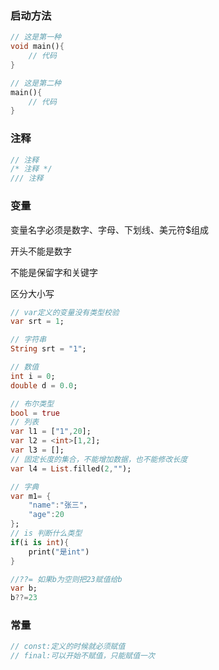 ### 启动方法

```dart
// 这是第一种
void main(){
    // 代码
}

// 这是第二种
main(){
    // 代码
}
```

### 注释

```dart
// 注释
/* 注释 */
/// 注释
```

### 变量

变量名字必须是数字、字母、下划线、美元符$组成

开头不能是数字

不能是保留字和关键字

区分大小写

```dart
// var定义的变量没有类型校验
var srt = 1;

// 字符串
String srt = "1";

// 数值
int i = 0;
double d = 0.0;

// 布尔类型
bool = true
// 列表
var l1 = ["1",20];
var l2 = <int>[1,2];
var l3 = [];
// 固定长度的集合，不能增加数据，也不能修改长度
var l4 = List.filled(2,"");

// 字典 
var m1= {
    "name":"张三"，
    "age":20
};
// is 判断什么类型
if(i is int){
    print("是int")
}

//??= 如果b为空则把23赋值给b
var b;
b??=23 
```

### 常量

```dart
// const:定义的时候就必须赋值
// final:可以开始不赋值，只能赋值一次
```

